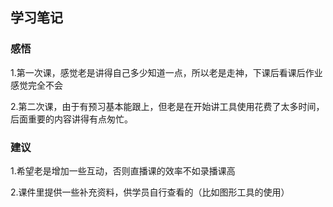## 学习笔记

### 感悟
1.第一次课，感觉老是讲得自己多少知道一点，所以老是走神，下课后看课后作业感觉完全不会

2.第二次课，由于有预习基本能跟上，但老是在开始讲工具使用花费了太多时间，后面重要的内容讲得有点匆忙。

### 建议
1.希望老是增加一些互动，否则直播课的效率不如录播课高

2.课件里提供一些补充资料，供学员自行查看的（比如图形工具的使用）